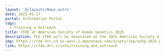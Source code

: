 ```yaml
---
layout: '@/layouts/News.astro'
date: 2025-01-17
portal: Information Portal
tags:
  - Training & Outreach
title: CFDE at American Society of Human Genetics 2025
description: The CFDE will be showcased at the 2025 American Society of Human Genetics Annual (ASHG) meeting. An ancillary session and a CFDE booth are planned. The meeting will be held in Boston, MA.
img: https://cfde-drc.s3.us-east-2.amazonaws.com/assets/img/ashg-2025.png
link: https://cfde-drc.s/info/training_and_outreach
---
```

